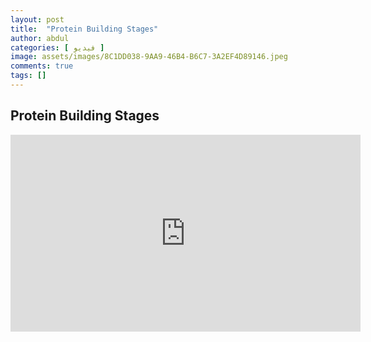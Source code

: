 ```yaml
---
layout: post
title:  "Protein Building Stages"
author: abdul
categories: [ فيديو ]
image: assets/images/8C1DD038-9AA9-46B4-B6C7-3A2EF4D89146.jpeg
comments: true
tags: []
---
```


## Protein Building Stages
<iframe width="560" height="315" src="https://www.youtube.com/embed/ifSgt4vA-b8" title="YouTube video player" frameborder="0" allow="accelerometer; autoplay; clipboard-write; encrypted-media; gyroscope; picture-in-picture" allowfullscreen></iframe>
